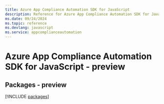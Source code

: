```yaml
---
title: Azure App Compliance Automation SDK for JavaScript
description: Reference for Azure App Compliance Automation SDK for JavaScript
ms.date: 09/24/2024
ms.topic: reference
ms.devlang: javascript
ms.service: appcomplianceautomation
---
```

# Azure App Compliance Automation SDK for JavaScript - preview
## Packages - preview
[!INCLUDE [packages](app-compliance-automation-index.md)]